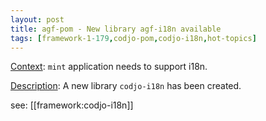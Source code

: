 ```yaml
---
layout: post
title: agf-pom - New library agf-i18n available
tags: [framework-1-179,codjo-pom,codjo-i18n,hot-topics]
---
```

<u>Context</u>:
```mint``` application needs to support i18n.

<u>Description</u>:
A new library ```codjo-i18n``` has been created.

see: [[framework:codjo-i18n]]
